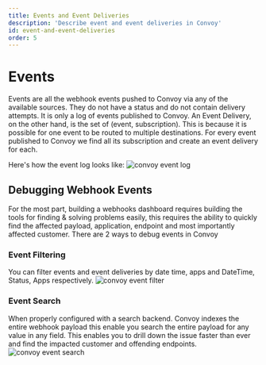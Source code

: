 ```yaml
---
title: Events and Event Deliveries
description: 'Describe event and event deliveries in Convoy'
id: event-and-event-deliveries
order: 5
---
```


# Events
Events are all the webhook events pushed to Convoy via any of the available sources. They do not have a status and do not contain delivery attempts. It is only a log of events published to Convoy. An Event Delivery, on the other hand, is the set of (event, subscription). This is because it is possible for one event to be routed to multiple destinations. For every event published to Convoy we find all its subscription and create an event delivery for each.

Here's how the event log looks like:
![convoy event log](../../docs-assets/event-log.png)

## Debugging Webhook Events
For the most part, building a webhooks dashboard requires building the tools for finding & solving problems easily, this requires the ability to quickly find the affected payload, application, endpoint and most importantly affected customer. There are 2 ways to debug events in Convoy


### Event Filtering
You can filter events and event deliveries by date time, apps and DateTime, Status, Apps respectively. 
![convoy event filter](../../docs-assets/event-filter.png)

### Event Search
When properly configured with a search backend. Convoy indexes the entire webhook payload this enable you search the entire payload for any value in any field. This enables you to drill down the issue faster than ever and find the impacted customer and offending endpoints.
![convoy event search](../../docs-assets/event-search.png)
